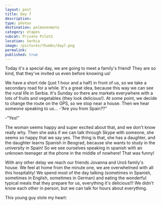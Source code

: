```yaml
---
layout: post
title: Day 7
description: 
type: photos
destination: pelmonenmoto
category: etapes
subcat: Private Pilot2
location: Serbia
image: /pictures/thumbs/day7.png
permalink: 
published: true
---
```


Today it's a special day, we are going to meet a family's friend! They are so kind, that they've invited us even before knowing us!

We have a short ride (just 1 hour and a half) in front of us, so we take a secondary road for a while. It's a great idea, because this way we can see the rural life in Serbia. It's Sunday so there are markets everywhere with a lots of fruits and vegetables (they look delicious!). At some point, we decide to change the route on the GPS, so we stop near a house. Then we hear someone speaking to us... -”Are you from Spain??”

-”Yes!”

The woman seems happy and super excited about that, and we don't know really why. Then she asks if we can talk through Skype with someone, she seems so happy that we say yes. The thing is that, she has a daughter, and the daughter learns Spanish in Beograd, because she wants to study in the university in Spain! So we see ourselves speaking in spanish with an unknown teenager at the phone in the middle of nowhere! That was funny!

With any other delay we reach our friends Jovanna and Uroš family's house. We feel at home from the minute one, we are overwhelmed with all this hospitality! We spend most of the day talking (sometimes in Spanish, sometimes in English, sometimes in German) and eating the wonderful typical meals that they prepare for us, everything it's delicious!!! We didn't know each other in person, but we can talk for hours about everything. 

This young guy stole my heart:

<p><a
href="https://lh3.googleusercontent.com/OuIjpjuGI-wP4uAzWCTKw0GrBK0J-OFrioewCTv1Vx-4MaZHuffzI_NBjmMSyQ6QOqoRVwRZ2KQ9aLnOQj0_BQyMDZmEvPzqbSKlNDuz2ko_4ILKn9F6tGSHeEPUyKHmoGsMbetw7LZjoAgN8JM_NL8VE8WcuoQxBeFnvi_dEn8hu31gxy0BcjUYx7kWSJoUCzYelWtNLjDZTrpEBgLJsSyLUWs1b1TRbkEkPWZsjumIi5Ul8gY17ljiGtXbVVtC5z3I61vLZdiG-J56_yL1Lkf9dsScM-jd_uuQD2C_Tsjsu4m9FG2H94972K41CWCwRilT6V7L539oZBKAR3Hyr2eeI_fpoXkpDDO5kLlHAqfzYoMDYBe9IADO7I6ED3Pzat3hspp1kn3uxNvefir9mcDUlzosRYRdjrVtGLEHEkbPtev-_JIvV7N6UkMGSkeN2pkZbkvxIgmk8ayjAmoveKeNN487oqHvBM_acYsZYLr6nq6QB95GIzZxc0_Y0Uwob0likPUQi6st6pB06SW-C_z8ktevq8gseSxnMOOAOfOJ125_NBMp93i-tm6JpcfXIt1Zag2t1niendU3wyiThtpm5MELEQ11-gZLm0-dIxEn9yW5VLxpZjX1i012HHekyXfY3MzATQ9909mm0vcA7_5t8NRZ8x_4Dw=w883-h662-no"> 
<img src="https://lh3.googleusercontent.com/OuIjpjuGI-wP4uAzWCTKw0GrBK0J-OFrioewCTv1Vx-4MaZHuffzI_NBjmMSyQ6QOqoRVwRZ2KQ9aLnOQj0_BQyMDZmEvPzqbSKlNDuz2ko_4ILKn9F6tGSHeEPUyKHmoGsMbetw7LZjoAgN8JM_NL8VE8WcuoQxBeFnvi_dEn8hu31gxy0BcjUYx7kWSJoUCzYelWtNLjDZTrpEBgLJsSyLUWs1b1TRbkEkPWZsjumIi5Ul8gY17ljiGtXbVVtC5z3I61vLZdiG-J56_yL1Lkf9dsScM-jd_uuQD2C_Tsjsu4m9FG2H94972K41CWCwRilT6V7L539oZBKAR3Hyr2eeI_fpoXkpDDO5kLlHAqfzYoMDYBe9IADO7I6ED3Pzat3hspp1kn3uxNvefir9mcDUlzosRYRdjrVtGLEHEkbPtev-_JIvV7N6UkMGSkeN2pkZbkvxIgmk8ayjAmoveKeNN487oqHvBM_acYsZYLr6nq6QB95GIzZxc0_Y0Uwob0likPUQi6st6pB06SW-C_z8ktevq8gseSxnMOOAOfOJ125_NBMp93i-tm6JpcfXIt1Zag2t1niendU3wyiThtpm5MELEQ11-gZLm0-dIxEn9yW5VLxpZjX1i012HHekyXfY3MzATQ9909mm0vcA7_5t8NRZ8x_4Dw=w883-h662-no" alt=""></a></p>